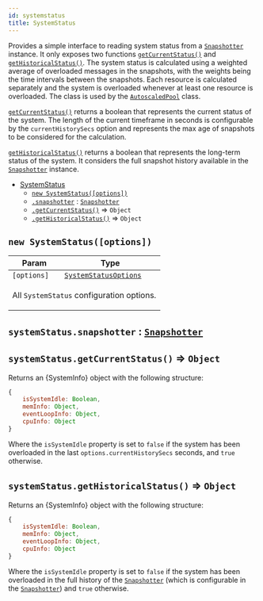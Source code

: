 ```yaml
---
id: systemstatus
title: SystemStatus
---
```


<a name="SystemStatus"></a>

Provides a simple interface to reading system status from a [`Snapshotter`](snapshotter) instance. It only exposes two functions
[`getCurrentStatus()`](#SystemStatus+getCurrentStatus) and [`getHistoricalStatus()`](#SystemStatus+getHistoricalStatus). The system status is
calculated using a weighted average of overloaded messages in the snapshots, with the weights being the time intervals between the snapshots. Each
resource is calculated separately and the system is overloaded whenever at least one resource is overloaded. The class is used by the
[`AutoscaledPool`](autoscaledpool) class.

[`getCurrentStatus()`](#SystemStatus+getCurrentStatus) returns a boolean that represents the current status of the system. The length of the current
timeframe in seconds is configurable by the `currentHistorySecs` option and represents the max age of snapshots to be considered for the calculation.

[`getHistoricalStatus()`](#SystemStatus+getHistoricalStatus) returns a boolean that represents the long-term status of the system. It considers the
full snapshot history available in the [`Snapshotter`](snapshotter) instance.

-   [SystemStatus](systemstatus)
    -   [`new SystemStatus([options])`](#new_SystemStatus_new)
    -   [`.snapshotter`](#SystemStatus+snapshotter) : [`Snapshotter`](snapshotter)
    -   [`.getCurrentStatus()`](#SystemStatus+getCurrentStatus) ⇒ `Object`
    -   [`.getHistoricalStatus()`](#SystemStatus+getHistoricalStatus) ⇒ `Object`

<a name="new_SystemStatus_new"></a>

## `new SystemStatus([options])`

<table>
<thead>
<tr>
<th>Param</th><th>Type</th>
</tr>
</thead>
<tbody>
<tr>
<td><code>[options]</code></td><td><code><a href="../typedefs/systemstatusoptions">SystemStatusOptions</a></code></td>
</tr>
<tr>
<td colspan="3"><p>All <code>SystemStatus</code> configuration options.</p>
</td></tr></tbody>
</table>
<a name="SystemStatus+snapshotter"></a>

## `systemStatus.snapshotter` : [`Snapshotter`](snapshotter)

<a name="SystemStatus+getCurrentStatus"></a>

## `systemStatus.getCurrentStatus()` ⇒ `Object`

Returns an {SystemInfo} object with the following structure:

```javascript
{
    isSystemIdle: Boolean,
    memInfo: Object,
    eventLoopInfo: Object,
    cpuInfo: Object
}
```

Where the `isSystemIdle` property is set to `false` if the system has been overloaded in the last `options.currentHistorySecs` seconds, and `true`
otherwise.

<a name="SystemStatus+getHistoricalStatus"></a>

## `systemStatus.getHistoricalStatus()` ⇒ `Object`

Returns an {SystemInfo} object with the following structure:

```javascript
{
    isSystemIdle: Boolean,
    memInfo: Object,
    eventLoopInfo: Object,
    cpuInfo: Object
}
```

Where the `isSystemIdle` property is set to `false` if the system has been overloaded in the full history of the [`Snapshotter`](snapshotter) (which
is configurable in the [`Snapshotter`](snapshotter)) and `true` otherwise.

